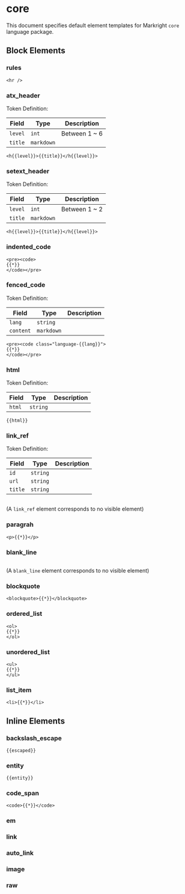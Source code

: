 # core

This document specifies default element templates for Markright `core` language package.

## Block Elements

### rules

```template
<hr />
```

### atx_header

Token Definition:

Field    | Type           | Description
-------- | -------------- | ---------------
`level`  | `int`          | Between 1 ~ 6
`title`  | `markdown`     |

```template
<h{{level}}>{{title}}</h{{level}}>

```

### setext_header

Token Definition:

Field    | Type           | Description
-------- | -------------- | ---------------
`level`  | `int`          | Between 1 ~ 2
`title`  | `markdown`     |

```template
<h{{level}}>{{title}}</h{{level}}>

```

### indented_code

```template
<pre><code>
{{*}}
</code></pre>
```

### fenced_code

Token Definition:

Field      | Type           | Description
---------- | -------------- | ---------------
`lang`     | `string`       |
`content`  | `markdown`     |

```template
<pre><code class="language-{{lang}}">
{{*}}
</code></pre>
```

### html

Token Definition:

Field      | Type           | Description
---------- | -------------- | ---------------
`html`     | `string`       |

```template
{{html}}
```

### link_ref

Token Definition:

Field      | Type           | Description
---------- | -------------- | ---------------
`id`       | `string`       |
`url`      | `string`       |
`title`    | `string`       |

```template

```
(A `link_ref` element corresponds to no visible element)

### paragrah

```template
<p>{{*}}</p>
```

### blank_line

```template

```
(A `blank_line` element corresponds to no visible element)


### blockquote

```template
<blockquote>{{*}}</blockquote>

```

### ordered_list

```template
<ol>
{{*}}
</ol>
```

### unordered_list

```template
<ul>
{{*}}
</ul>
```

### list_item

```template
<li>{{*}}</li>
```

## Inline Elements

### backslash_escape

```template
{{escaped}}
```

### entity

```template
{{entity}}
```

### code_span

```template
<code>{{*}}</code>
```

### em

### link

### auto_link

### image

### raw

